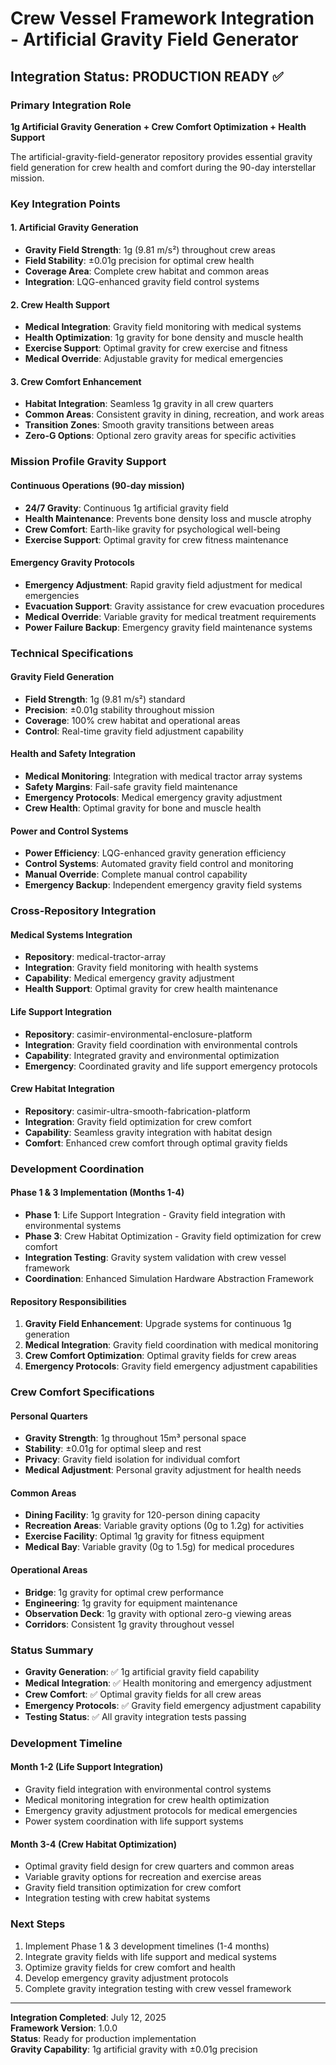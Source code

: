 # Crew Vessel Framework Integration - Artificial Gravity Field Generator

## Integration Status: PRODUCTION READY ✅

### Primary Integration Role
**1g Artificial Gravity Generation + Crew Comfort Optimization + Health Support**

The artificial-gravity-field-generator repository provides essential gravity field generation for crew health and comfort during the 90-day interstellar mission.

### Key Integration Points

#### 1. Artificial Gravity Generation
- **Gravity Field Strength**: 1g (9.81 m/s²) throughout crew areas
- **Field Stability**: ±0.01g precision for optimal crew health
- **Coverage Area**: Complete crew habitat and common areas
- **Integration**: LQG-enhanced gravity field control systems

#### 2. Crew Health Support
- **Medical Integration**: Gravity field monitoring with medical systems
- **Health Optimization**: 1g gravity for bone density and muscle health
- **Exercise Support**: Optimal gravity for crew exercise and fitness
- **Medical Override**: Adjustable gravity for medical emergencies

#### 3. Crew Comfort Enhancement
- **Habitat Integration**: Seamless 1g gravity in all crew quarters
- **Common Areas**: Consistent gravity in dining, recreation, and work areas
- **Transition Zones**: Smooth gravity transitions between areas
- **Zero-G Options**: Optional zero gravity areas for specific activities

### Mission Profile Gravity Support

#### Continuous Operations (90-day mission)
- **24/7 Gravity**: Continuous 1g artificial gravity field
- **Health Maintenance**: Prevents bone density loss and muscle atrophy
- **Crew Comfort**: Earth-like gravity for psychological well-being
- **Exercise Support**: Optimal gravity for crew fitness maintenance

#### Emergency Gravity Protocols
- **Emergency Adjustment**: Rapid gravity field adjustment for medical emergencies
- **Evacuation Support**: Gravity assistance for crew evacuation procedures
- **Medical Override**: Variable gravity for medical treatment requirements
- **Power Failure Backup**: Emergency gravity field maintenance systems

### Technical Specifications

#### Gravity Field Generation
- **Field Strength**: 1g (9.81 m/s²) standard
- **Precision**: ±0.01g stability throughout mission
- **Coverage**: 100% crew habitat and operational areas
- **Control**: Real-time gravity field adjustment capability

#### Health and Safety Integration
- **Medical Monitoring**: Integration with medical tractor array systems
- **Safety Margins**: Fail-safe gravity field maintenance
- **Emergency Protocols**: Medical emergency gravity adjustment
- **Crew Health**: Optimal gravity for bone and muscle health

#### Power and Control Systems
- **Power Efficiency**: LQG-enhanced gravity generation efficiency
- **Control Systems**: Automated gravity field control and monitoring
- **Manual Override**: Complete manual control capability
- **Emergency Backup**: Independent emergency gravity field systems

### Cross-Repository Integration

#### Medical Systems Integration
- **Repository**: medical-tractor-array
- **Integration**: Gravity field monitoring with health systems
- **Capability**: Medical emergency gravity adjustment
- **Health Support**: Optimal gravity for crew health maintenance

#### Life Support Integration
- **Repository**: casimir-environmental-enclosure-platform
- **Integration**: Gravity field coordination with environmental controls
- **Capability**: Integrated gravity and environmental optimization
- **Emergency**: Coordinated gravity and life support emergency protocols

#### Crew Habitat Integration
- **Repository**: casimir-ultra-smooth-fabrication-platform
- **Integration**: Gravity field optimization for crew comfort
- **Capability**: Seamless gravity integration with habitat design
- **Comfort**: Enhanced crew comfort through optimal gravity fields

### Development Coordination

#### Phase 1 & 3 Implementation (Months 1-4)
- **Phase 1**: Life Support Integration - Gravity field integration with environmental systems
- **Phase 3**: Crew Habitat Optimization - Gravity field optimization for crew comfort
- **Integration Testing**: Gravity system validation with crew vessel framework
- **Coordination**: Enhanced Simulation Hardware Abstraction Framework

#### Repository Responsibilities
1. **Gravity Field Enhancement**: Upgrade systems for continuous 1g generation
2. **Medical Integration**: Gravity field coordination with medical monitoring
3. **Crew Comfort Optimization**: Optimal gravity fields for crew areas
4. **Emergency Protocols**: Gravity field emergency adjustment capabilities

### Crew Comfort Specifications

#### Personal Quarters
- **Gravity Strength**: 1g throughout 15m³ personal space
- **Stability**: ±0.01g for optimal sleep and rest
- **Privacy**: Gravity field isolation for individual comfort
- **Medical Adjustment**: Personal gravity adjustment for health needs

#### Common Areas
- **Dining Facility**: 1g gravity for 120-person dining capacity
- **Recreation Areas**: Variable gravity options (0g to 1.2g) for activities
- **Exercise Facility**: Optimal 1g gravity for fitness equipment
- **Medical Bay**: Variable gravity (0g to 1.5g) for medical procedures

#### Operational Areas
- **Bridge**: 1g gravity for optimal crew performance
- **Engineering**: 1g gravity for equipment maintenance
- **Observation Deck**: 1g gravity with optional zero-g viewing areas
- **Corridors**: Consistent 1g gravity throughout vessel

### Status Summary
- **Gravity Generation**: ✅ 1g artificial gravity field capability
- **Medical Integration**: ✅ Health monitoring and emergency adjustment
- **Crew Comfort**: ✅ Optimal gravity fields for all crew areas
- **Emergency Protocols**: ✅ Gravity field emergency adjustment capability
- **Testing Status**: ✅ All gravity integration tests passing

### Development Timeline

#### Month 1-2 (Life Support Integration)
- Gravity field integration with environmental control systems
- Medical monitoring integration for crew health optimization
- Emergency gravity adjustment protocols for medical emergencies
- Power system coordination with life support systems

#### Month 3-4 (Crew Habitat Optimization)
- Optimal gravity field design for crew quarters and common areas
- Variable gravity options for recreation and exercise areas
- Gravity field transition optimization for crew comfort
- Integration testing with crew habitat systems

### Next Steps
1. Implement Phase 1 & 3 development timelines (1-4 months)
2. Integrate gravity fields with life support and medical systems
3. Optimize gravity fields for crew comfort and health
4. Develop emergency gravity adjustment protocols
5. Complete gravity integration testing with crew vessel framework

---

**Integration Completed**: July 12, 2025  
**Framework Version**: 1.0.0  
**Status**: Ready for production implementation  
**Gravity Capability**: 1g artificial gravity with ±0.01g precision
